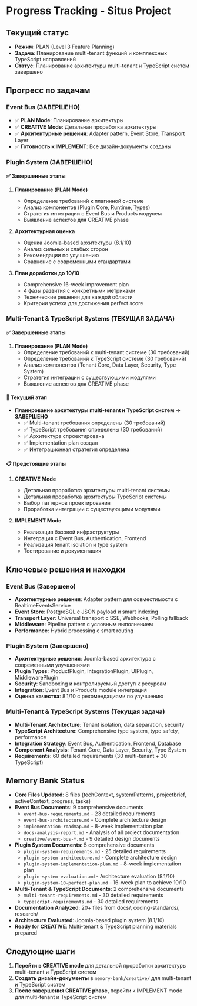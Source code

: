 # Progress Tracking - Situs Project

## Текущий статус

- **Режим**: PLAN (Level 3 Feature Planning)
- **Задача**: Планирование multi-tenant функций и комплексных TypeScript исправлений
- **Статус**: Планирование архитектуры multi-tenant и TypeScript систем завершено

## Прогресс по задачам

### Event Bus (ЗАВЕРШЕНО)

- ✅ **PLAN Mode**: Планирование архитектуры
- ✅ **CREATIVE Mode**: Детальная проработка архитектуры
- ✅ **Архитектурные решения**: Adapter pattern, Event Store, Transport Layer
- ✅ **Готовность к IMPLEMENT**: Все дизайн-документы созданы

### Plugin System (ЗАВЕРШЕНО)

#### ✅ Завершенные этапы

1. **Планирование (PLAN Mode)**
   - Определение требований к плагинной системе
   - Анализ компонентов (Plugin Core, Runtime, Types)
   - Стратегия интеграции с Event Bus и Products модулем
   - Выявление аспектов для CREATIVE phase

2. **Архитектурная оценка**
   - Оценка Joomla-based архитектуры (8.1/10)
   - Анализ сильных и слабых сторон
   - Рекомендации по улучшению
   - Сравнение с современными стандартами

3. **План доработки до 10/10**
   - Comprehensive 16-week improvement plan
   - 4 фазы развития с конкретными метриками
   - Технические решения для каждой области
   - Критерии успеха для достижения perfect score

### Multi-Tenant & TypeScript Systems (ТЕКУЩАЯ ЗАДАЧА)

#### ✅ Завершенные этапы

1. **Планирование (PLAN Mode)**
   - Определение требований к multi-tenant системе (30 требований)
   - Определение требований к TypeScript системе (30 требований)
   - Анализ компонентов (Tenant Core, Data Layer, Security, Type System)
   - Стратегия интеграции с существующими модулями
   - Выявление аспектов для CREATIVE phase

#### 🔄 Текущий этап

- **Планирование архитектуры multi-tenant и TypeScript систем** → **ЗАВЕРШЕНО**
  - ✅ Multi-tenant требования определены (30 требований)
  - ✅ TypeScript требования определены (30 требований)
  - ✅ Архитектура спроектирована
  - ✅ Implementation plan создан
  - ✅ Интеграционная стратегия определена

#### 📋 Предстоящие этапы

1. **CREATIVE Mode**
   - Детальная проработка архитектуры multi-tenant системы
   - Детальная проработка архитектуры TypeScript системы
   - Выбор паттернов проектирования
   - Проработка интеграции с существующими модулями

2. **IMPLEMENT Mode**
   - Реализация базовой инфраструктуры
   - Интеграция с Event Bus, Authentication, Frontend
   - Реализация tenant isolation и type system
   - Тестирование и документация

## Ключевые решения и находки

### Event Bus (Завершено)

- **Архитектурные решения**: Adapter pattern для совместимости с RealtimeEventsService
- **Event Store**: PostgreSQL с JSON payload и smart indexing
- **Transport Layer**: Universal transport с SSE, Webhooks, Polling fallback
- **Middleware**: Pipeline pattern с условным выполнением
- **Performance**: Hybrid processing с smart routing

### Plugin System (Завершено)

- **Архитектурные решения**: Joomla-based архитектура с современными улучшениями
- **Plugin Types**: ProductPlugin, IntegrationPlugin, UIPlugin, MiddlewarePlugin
- **Security**: Sandboxing и контролируемый доступ к ресурсам
- **Integration**: Event Bus и Products module интеграция
- **Оценка качества**: 8.1/10 с рекомендациями по улучшению

### Multi-Tenant & TypeScript Systems (Текущая задача)

- **Multi-Tenant Architecture**: Tenant isolation, data separation, security
- **TypeScript Architecture**: Comprehensive type system, type safety, performance
- **Integration Strategy**: Event Bus, Authentication, Frontend, Database
- **Component Analysis**: Tenant Core, Data Layer, Security, Type System
- **Requirements**: 60 detailed requirements (30 multi-tenant + 30 TypeScript)

## Memory Bank Status

- **Core Files Updated**: 8 files (techContext, systemPatterns, projectbrief, activeContext, progress, tasks)
- **Event Bus Documents**: 9 comprehensive documents
  - `event-bus-requirements.md` - 23 detailed requirements
  - `event-bus-architecture.md` - Complete architecture design
  - `implementation-roadmap.md` - 8-week implementation plan
  - `docs-analysis-report.md` - Analysis of all project documentation
  - `creative/event-bus-*.md` - 9 detailed design documents
- **Plugin System Documents**: 5 comprehensive documents
  - `plugin-system-requirements.md` - 25 detailed requirements
  - `plugin-system-architecture.md` - Complete architecture design
  - `plugin-system-implementation-plan.md` - 8-week implementation plan
  - `plugin-system-evaluation.md` - Architecture evaluation (8.1/10)
  - `plugin-system-10-perfect-plan.md` - 16-week plan to achieve 10/10
- **Multi-Tenant & TypeScript Documents**: 2 comprehensive documents
  - `multi-tenant-requirements.md` - 30 detailed requirements
  - `typescript-requirements.md` - 30 detailed requirements
- **Documentation Analyzed**: 20+ files from docs/, coding-standards/, research/
- **Architecture Evaluated**: Joomla-based plugin system (8.1/10)
- **Ready for CREATIVE**: Multi-tenant & TypeScript planning materials prepared

## Следующие шаги

1. **Перейти в CREATIVE mode** для детальной проработки архитектуры multi-tenant и TypeScript систем
2. **Создать дизайн-документы** в `memory-bank/creative/` для multi-tenant и TypeScript систем
3. **После завершения CREATIVE phase**, перейти к IMPLEMENT mode для multi-tenant и TypeScript систем
